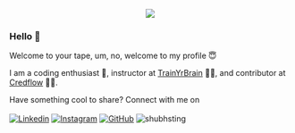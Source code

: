 <p align="center">
<img src="https://media.giphy.com/media/l56OIvKENY4hnt7U95/giphy.gif">
</p>

### Hello 👋

Welcome to your tape, um, no, welcome to my profile :innocent:	

I am a coding enthusiast :rocket:, instructor at [TrainYrBrain](https://www.linkedin.com/company/trainyrbrain) :teacher:, and contributor at [Credflow](https://github.com/credflow) :technologist:.

Have something cool to share? Connect with me on \
\
[![Linkedin](https://img.shields.io/badge/-LinkedIn-222222?style=flat-square&logo=Linkedin&logoColor=white&link=https://www.linkedin.com/in/shubh-singh/)](https://www.linkedin.com/in/shubh-singh/)
[![Instagram](https://img.shields.io/badge/-Instagram-222222?style=flat-square&logo=Linkedin&logoColor=white&link=https://www.instagram.com/shubh.sting_/)](https://www.instagram.com/shubh.sting_/)
[![GitHub](https://img.shields.io/badge/-GitHub-222222?style=flat-square&logo=GitHub&logoColor=white&link=https://github.com/shubhsting)](https://github.com/shubhsting)
<img src="https://github-readme-stats.vercel.app/api?username=shubhsting&show_icons=true" alt="shubhsting" /> 
